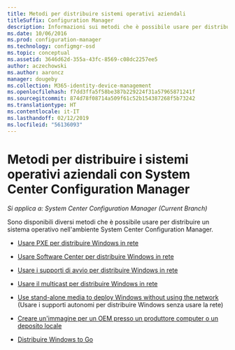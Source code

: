 ```yaml
---
title: Metodi per distribuire sistemi operativi aziendali
titleSuffix: Configuration Manager
description: Informazioni sui metodi che è possibile usare per distribuire i sistemi operativi aziendali nell'ambiente System Center Configuration Manager.
ms.date: 10/06/2016
ms.prod: configuration-manager
ms.technology: configmgr-osd
ms.topic: conceptual
ms.assetid: 3646d62d-355a-43fc-8569-c08dc2257ee5
author: aczechowski
ms.author: aaroncz
manager: dougeby
ms.collection: M365-identity-device-management
ms.openlocfilehash: f7dd3ffa5f58be387b229224f31a57965871241f
ms.sourcegitcommit: 874d78f08714a509f61c52b154387268f5b73242
ms.translationtype: HT
ms.contentlocale: it-IT
ms.lasthandoff: 02/12/2019
ms.locfileid: "56136093"
---
```

# <a name="methods-to-deploy-enterprise-operating-systems-using-system-center-configuration-manager"></a>Metodi per distribuire i sistemi operativi aziendali con System Center Configuration Manager

*Si applica a: System Center Configuration Manager (Current Branch)*

Sono disponibili diversi metodi che è possibile usare per distribuire un sistema operativo nell'ambiente System Center Configuration Manager.

-   [Usare PXE per distribuire Windows in rete](use-pxe-to-deploy-windows-over-the-network.md)  

-   [Usare Software Center per distribuire Windows in rete](use-software-center-to-deploy-windows-over-the-network.md)  

-   [Usare i supporti di avvio per distribuire Windows in rete](use-bootable-media-to-deploy-windows-over-the-network.md)  

-   [Usare il multicast per distribuire Windows in rete](use-multicast-to-deploy-windows-over-the-network.md)  

-   [Use stand-alone media to deploy Windows without using the network](use-stand-alone-media-to-deploy-windows-without-using-the-network.md) (Usare i supporti autonomi per distribuire Windows senza usare la rete)  

-   [Creare un'immagine per un OEM presso un produttore computer o un deposito locale](create-an-image-for-an-oem-in-factory-or-a-local-depot.md)  

-   [Distribuire Windows to Go](deploy-windows-to-go.md)  
